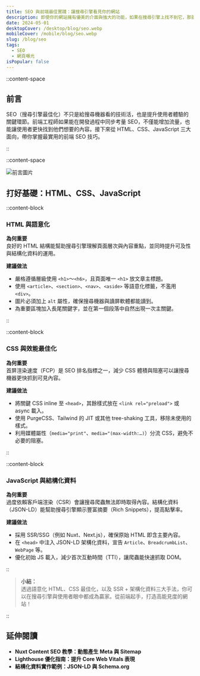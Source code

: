 ```yaml
---
title: SEO 與前端最佳實踐：讓搜尋引擎看見你的網站
description: 即使你的網站擁有優美的介面與強大的功能，如果在搜尋引擎上找不到它，那就形同隱形。身為前端工程師，瞭解基本的 SEO 概念與技術是讓網站脫穎而出的關鍵。這篇文章將分享我在前端實作時，常用的 SEO 小技巧與實務做法，幫助你顯著提升網站曝光度。
date: 2024-05-01
desktopCover: /desktop/blog/seo.webp
mobileCover: /mobile/blog/seo.webp
slug: /blog/seo
tags:
  - SEO
  - 網頁曝光
isPopular: false
---
```


::content-space

## 前言

SEO（搜尋引擎最佳化）不只是給搜尋機器看的技術活，也是提升使用者體驗的關鍵環節。前端工程師如果能在開發過程中同步考量 SEO，不僅能增加流量，也能讓使用者更快找到他們想要的內容。接下來從 HTML、CSS、JavaScript 三大面向，帶你掌握最實用的前端 SEO 技巧。

::

::content-space

![前言圖片](/desktop/blog/seo.webp)

## 打好基礎：HTML、CSS、JavaScript

::content-block

### HTML 與語意化

**為何重要**  
良好的 HTML 結構能幫助搜尋引擎理解頁面層次與內容重點，並同時提升可及性與結構化資料的運用。

**建議做法**

- 嚴格遵循層級使用 `<h1>`～`<h6>`，且頁面唯一 `<h1>` 放文章主標題。
- 使用 `<article>`、`<section>`、`<nav>`、`<aside>` 等語意化標籤，不濫用 `<div>`。
- 圖片必須加上 `alt` 屬性，確保搜尋機器與讀屏軟體都能讀到。
- 為重要區塊加入長尾關鍵字，並在第一個段落中自然出現一次主關鍵。

::

::content-block

### CSS 與效能最佳化

**為何重要**  
首屏渲染速度（FCP）是 SEO 排名指標之一，減少 CSS 體積與阻塞可以讓搜尋機器更快抓到可見內容。

**建議做法**

- 將關鍵 CSS inline 至 `<head>`，其餘樣式放在 `<link rel="preload">` 或 async 載入。
- 使用 PurgeCSS、Tailwind 的 JIT 或其他 tree-shaking 工具，移除未使用的樣式。
- 利用媒體屬性（`media="print"`、`media="(max-width:…)`）分流 CSS，避免不必要的阻塞。

::

::content-block

### JavaScript 與結構化資料

**為何重要**  
過度依賴客戶端渲染（CSR）會讓搜尋爬蟲無法即時取得內容。結構化資料（JSON-LD）能幫助搜尋引擎顯示豐富摘要（Rich Snippets），提高點擊率。

**建議做法**

- 採用 SSR/SSG（例如 Nuxt、Next.js），確保原始 HTML 即含主要內容。
- 在 `<head>` 中注入 JSON-LD 架構化資料，宣告 `Article`、`BreadcrumbList`、`WebPage` 等。
- 優化初始 JS 載入，減少首次互動時間（TTI），讓爬蟲能快速抓取 DOM。

::

> **小結：**  
> 透過語意化 HTML、CSS 最佳化，以及 SSR + 架構化資料三大手法，你可以在搜尋引擎與使用者眼中都成為贏家。從前端起手，打造高能見度的網站！

::

## 延伸閱讀

- **Nuxt Content SEO 教學：動態產生 Meta 與 Sitemap**
- **Lighthouse 優化指南：提升 Core Web Vitals 表現**
- **結構化資料實作範例：JSON-LD 與 Schema.org**
